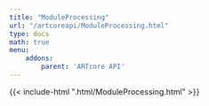 ```yaml
---
title: "ModuleProcessing"
url: "/artcoreapi/ModuleProcessing.html"
type: docs
math: true
menu:
    addons:
        parent: 'ARTcore API'
---
```


{{< include-html ".html/ModuleProcessing.html" >}}
